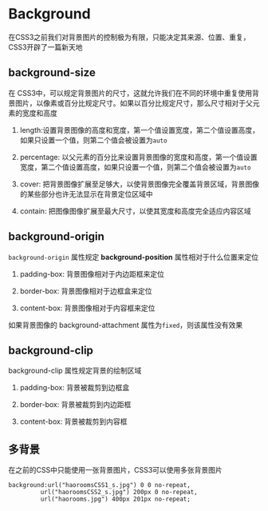 # Background

在CSS3之前我们对背景图片的控制极为有限，只能决定其来源、位置、重复，CSS3开辟了一篇新天地

## background-size

在 CSS3中，可以规定背景图片的尺寸，这就允许我们在不同的环境中重复使用背景图片，以像素或百分比规定尺寸。如果以百分比规定尺寸，那么尺寸相对于父元素的宽度和高度

1. length:设置背景图像的高度和宽度，第一个值设置宽度，第二个值设置高度，如果只设置一个值，则第二个值会被设置为`auto`

2. percentage: 以父元素的百分比来设置背景图像的宽度和高度，第一个值设置宽度，第二个值设置高度，如果只设置一个值，则第二个值会被设置为`auto`

3. cover: 把背景图像扩展至足够大，以使背景图像完全覆盖背景区域，背景图像的某些部分也许无法显示在背景定位区域中

4. contain: 把图像图像扩展至最大尺寸，以使其宽度和高度完全适应内容区域

## background-origin

`background-origin` 属性规定 **background-position** 属性相对于什么位置来定位

1. padding-box:	背景图像相对于内边距框来定位

2. border-box:	背景图像相对于边框盒来定位

3. content-box:	背景图像相对于内容框来定位

如果背景图像的 background-attachment 属性为`fixed`，则该属性没有效果

## background-clip

background-clip 属性规定背景的绘制区域

1. padding-box:	背景被裁剪到边框盒

2. border-box:	背景被裁剪到内边距框

3. content-box:	背景被裁剪到内容框

## 多背景

在之前的CSS中只能使用一张背景图片，CSS3可以使用多张背景图片

	background:url("haoroomsCSS1_s.jpg") 0 0 no-repeat,
             url("haoroomsCSS2_s.jpg") 200px 0 no-repeat,
             url("haorooms.jpg") 400px 201px no-repeat;
